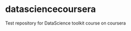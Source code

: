 datasciencecoursera
===================

Test repository for DataScience toolkit course on coursera
